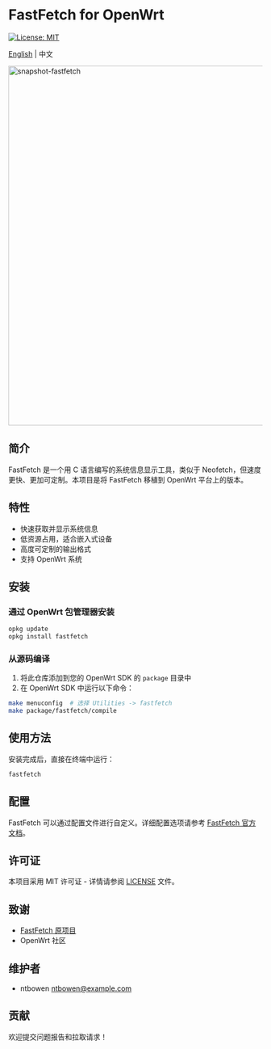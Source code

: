 # FastFetch for OpenWrt

[![License: MIT](https://img.shields.io/badge/License-MIT-yellow.svg)](https://opensource.org/licenses/MIT)

[English](README_EN.md) | 中文

<img width="712" alt="snapshot-fastfetch" src="https://github.com/user-attachments/assets/089db6a3-dbb6-4f98-bd47-e5f0dc50b1a9" />

## 简介

FastFetch 是一个用 C 语言编写的系统信息显示工具，类似于 Neofetch，但速度更快、更加可定制。本项目是将 FastFetch 移植到 OpenWrt 平台上的版本。

## 特性

- 快速获取并显示系统信息
- 低资源占用，适合嵌入式设备
- 高度可定制的输出格式
- 支持 OpenWrt 系统

## 安装

### 通过 OpenWrt 包管理器安装

```bash
opkg update
opkg install fastfetch
```

### 从源码编译

1. 将此仓库添加到您的 OpenWrt SDK 的 `package` 目录中
2. 在 OpenWrt SDK 中运行以下命令：

```bash
make menuconfig  # 选择 Utilities -> fastfetch
make package/fastfetch/compile
```

## 使用方法

安装完成后，直接在终端中运行：

```bash
fastfetch
```

## 配置

FastFetch 可以通过配置文件进行自定义。详细配置选项请参考 [FastFetch 官方文档](https://github.com/fastfetch-cli/fastfetch)。

## 许可证

本项目采用 MIT 许可证 - 详情请参阅 [LICENSE](LICENSE) 文件。

## 致谢

- [FastFetch 原项目](https://github.com/fastfetch-cli/fastfetch)
- OpenWrt 社区

## 维护者

- ntbowen <ntbowen@example.com>

## 贡献

欢迎提交问题报告和拉取请求！
